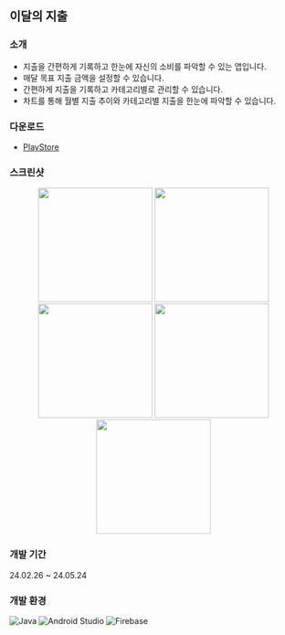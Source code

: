 ## 이달의 지출

### 소개
- 지출을 간편하게 기록하고 한눈에 자신의 소비를 파악할 수 있는 앱입니다.
- 매달 목표 지출 금액을 설정할 수 있습니다.
- 간편하게 지출을 기록하고 카테고리별로 관리할 수 있습니다. 
- 차트를 통해 월별 지출 추이와 카테고리별 지출을 한눈에 파악할 수 있습니다. 

### 다운로드
- [PlayStore](https://play.google.com/store/apps/details?id=jo.budget)
 
### 스크린샷
<p align="center">
  <img src="https://play-lh.googleusercontent.com/wJ726RCS4F0qSxaTRaf95ps0BbnejmBkxKNQp-mKK3ELxChqj6puyZSiUMx_IOsu2Bs=w2560-h1440-rw" width="200"/>
  <img src="https://play-lh.googleusercontent.com/RvLV6bZaV78xDrOVdB45Qv-pCwNHmhWKmoBYP_VnH9Wbrg17FYvjmg4HKl2Vu3E1cd8M=w2560-h1440-rw" width="200"/>
  <img src="https://play-lh.googleusercontent.com/1SW18rAsBpLziDwAd-CHTe2MWAWo-dbUGv7ms6xk-CdQt-7c5Ias6EttrzOv2BDDLms=w2560-h1440-rw" width="200"/>
  <img src="https://play-lh.googleusercontent.com/bomazVjwCYi9lqKe42EFo6hTfVeLgIEApaiMU6U7SOTCUSUWRvxgdFT2e-tvP6vt8Fo=w2560-h1440-rw" width="200"/>
  <img src="https://play-lh.googleusercontent.com/U_3kZ1x4At7SRNFzthlxMU55BAQHufnHC7tbmVoeylx55fweJ3Ficof9JZ-ad8dkig=w2560-h1440-rw" width="200"/>
</p>

### 개발 기간
24.02.26 ~ 24.05.24

### 개발 환경
![Java](https://img.shields.io/badge/Java-007396.svg?&style=for-the-badge&logo=openJDK&logoColor=white) ![Android Studio](https://img.shields.io/badge/Android%20Studio-3DDC84.svg?&style=for-the-badge&logo=Android%20Studio&logoColor=white) ![Firebase](https://img.shields.io/badge/Firebase-FFCA28.svg?&style=for-the-badge&logo=Firebase&logoColor=white)
